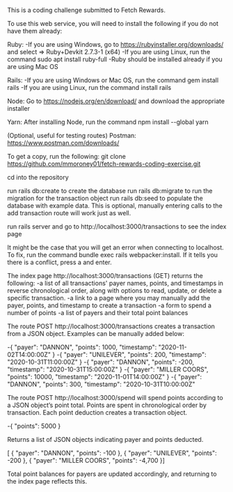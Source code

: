 This is a coding challenge submitted to Fetch Rewards.

To use this web service, you will need to install the following if you do not have them already:

Ruby: 
-If you are using Windows, go to https://rubyinstaller.org/downloads/ and select => Ruby+Devkit 2.7.3-1 (x64)
-If you are using Linux, run the command sudo apt install ruby-full
-Ruby should be installed already if you are using Mac OS

Rails:
-If you are using Windows or Mac OS, run the command gem install rails
-If you are using Linux, run the command install rails

Node: Go to https://nodejs.org/en/download/ and download the appropriate installer

Yarn: After installing Node, run the command npm install --global yarn

(Optional, useful for testing routes) Postman: https://www.postman.com/downloads/


To get a copy, run the following:
git clone https://github.com/mmoroney01/fetch-rewards-coding-exercise.git

cd into the repository

run rails db:create to create the database
run rails db:migrate to run the migration for the transaction object
run rails db:seed to populate the database with example data. This is optional, manually entering calls to the add transaction route will work just as well.

run rails server and go to http://localhost:3000/transactions to see the index page

It might be the case that you will get an error when connecting to localhost. To fix, run the command bundle exec rails webpacker:install. If it tells you there is a conflict, press a and enter.


The index page http://localhost:3000/transactions (GET) returns the following:
-a list of all transactions' payer names, points, and timestamps in reverse chronological order, along with options to read, update, or delete a specific transaction.
-a link to a page where you may manually add the payer, points, and timestamp to create a transaction
-a form to spend a number of points
-a list of payers and their total point balances

The route POST http://localhost:3000/transactions creates a transaction from a JSON object. Examples can be manually added below:

-{ "payer": "DANNON", "points": 1000, "timestamp": "2020-11-02T14:00:00Z" }
-{ "payer": "UNILEVER", "points": 200, "timestamp": "2020-10-31T11:00:00Z" }
-{ "payer": "DANNON", "points": -200, "timestamp": "2020-10-31T15:00:00Z" }
-{ "payer": "MILLER COORS", "points": 10000, "timestamp": "2020-11-01T14:00:00Z" }
-{ "payer": "DANNON", "points": 300, "timestamp": "2020-10-31T10:00:00Z" 
 
The route POST http://localhost:3000/spend will spend points according to a JSON object’s point total. Points are spent in chronological order by transaction. Each point deduction creates a transaction object. 

-{ "points": 5000 }

Returns a list of JSON objects indicating payer and points deducted.

[    { "payer": "DANNON", "points": -100 },    { "payer": "UNILEVER", "points": -200 },    { "payer": "MILLER COORS", "points": -4,700 }]

Total point balances for payers are updated accordingly, and returning to the index page reflects this.